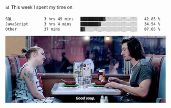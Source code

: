 📊 This week I spent my time on:
<!--START_SECTION:waka-->

```text
SQL              3 hrs 49 mins   ██████████▓░░░░░░░░░░░░░░   42.85 %
JavaScript       3 hrs 4 mins    ████████▓░░░░░░░░░░░░░░░░   34.54 %
Other            37 mins         █▓░░░░░░░░░░░░░░░░░░░░░░░   07.05 %
```

<!--END_SECTION:waka-->


![](goodSoup.gif)
